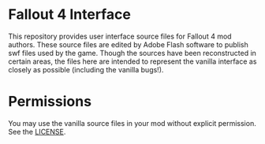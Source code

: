 # Fallout 4 Interface
This repository provides user interface source files for Fallout 4 mod authors.
These source files are edited by Adobe Flash software to publish swf files used by the game.
Though the sources have been reconstructed in certain areas, the files here are intended to represent the vanilla interface as closely as possible (including the vanilla bugs!).

# Permissions
You may use the vanilla source files in your mod without explicit permission. See the [LICENSE](LICENSE.md).
